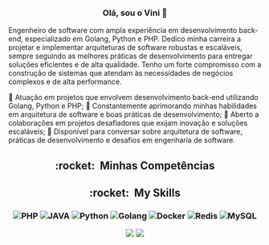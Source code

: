 <h3 align="center">
Olá, sou o Vini 👋
</h3>
Engenheiro de software com ampla experiência em desenvolvimento back-end, especializado em Golang, Python e PHP. Dedico minha carreira a projetar e implementar arquiteturas de software robustas e escaláveis, sempre seguindo as melhores práticas de desenvolvimento para entregar soluções eficientes e de alta qualidade. Tenho um forte compromisso com a construção de sistemas que atendam às necessidades de negócios complexos e de alta performance.

🔭 Atuação em projetos que envolvem desenvolvimento back-end utilizando Golang, Python e PHP;
🌱 Constantemente aprimorando minhas habilidades em arquitetura de software e boas práticas de desenvolvimento;
👯 Aberto a colaborações em projetos desafiadores que exijam inovação e soluções escaláveis;
💬 Disponível para conversar sobre arquitetura de software, práticas de desenvolvimento e desafios em engenharia de software.
<h2 align="center"> :rocket: &nbsp;Minhas Competências </h2> <h3 align="center">

<h2 align="center"> :rocket: &nbsp;My Skills </h2>
<h3 align="center">

 ![PHP](https://img.shields.io/badge/-PHP-333333?style=flat&logo=php)
 ![JAVA](https://img.shields.io/badge/-JAVA-333333?style=flat&logo=java)
 ![Python](https://img.shields.io/badge/-python-333333?style=flat&logo=python)
 ![Golang](https://img.shields.io/badge/-Golang-333333?style=flat&logo=go)
 ![Docker](https://img.shields.io/badge/-Docker-333333?style=flat&logo=docker)
 ![Redis](https://img.shields.io/badge/-Redis-333333?style=flat&logo=redis)
 ![MySQL](https://img.shields.io/badge/-MySQL-333333?style=flat&logo=mysql) 
 
<div>
  <a href="mailto:viniciusdiazevedo@gmail.com"><img src="https://img.shields.io/badge/-Gmail-%23333?style=for-the-badge&logo=gmail&logoColor=white" target="_blank"></a>
  <a href="https://www.linkedin.com/in/viniciusazevedo-dev/" target="_blank"><img src="https://img.shields.io/badge/-LinkedIn-%230077B5?style=for-the-badge&logo=linkedin&logoColor=white" target="_blank"></a> 
</div>
